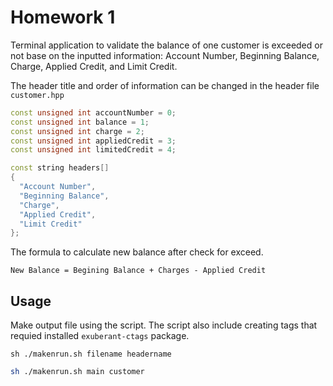 # Homework 1
Terminal application to validate the balance of one customer is exceeded or not
base on the inputted information: Account Number, Beginning Balance, Charge,
Applied Credit, and Limit Credit.

The header title and order of information can be changed in the header file `customer.hpp`
```cpp
const unsigned int accountNumber = 0;
const unsigned int balance = 1;
const unsigned int charge = 2;
const unsigned int appliedCredit = 3;
const unsigned int limitedCredit = 4;

const string headers[]
{
  "Account Number",
  "Beginning Balance",
  "Charge",
  "Applied Credit",
  "Limit Credit"
};
```

The formula to calculate new balance after check for exceed.
```
New Balance = Begining Balance + Charges - Applied Credit
```

## Usage
Make output file using the script. The script also include creating tags that requied installed `exuberant-ctags` package.
```
sh ./makenrun.sh filename headername
```
``` bash
sh ./makenrun.sh main customer
```
